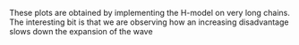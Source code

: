 These plots are obtained by implementing the H-model on very long chains.
The interesting bit is that we are observing how an increasing disadvantage slows
down the expansion of the wave
